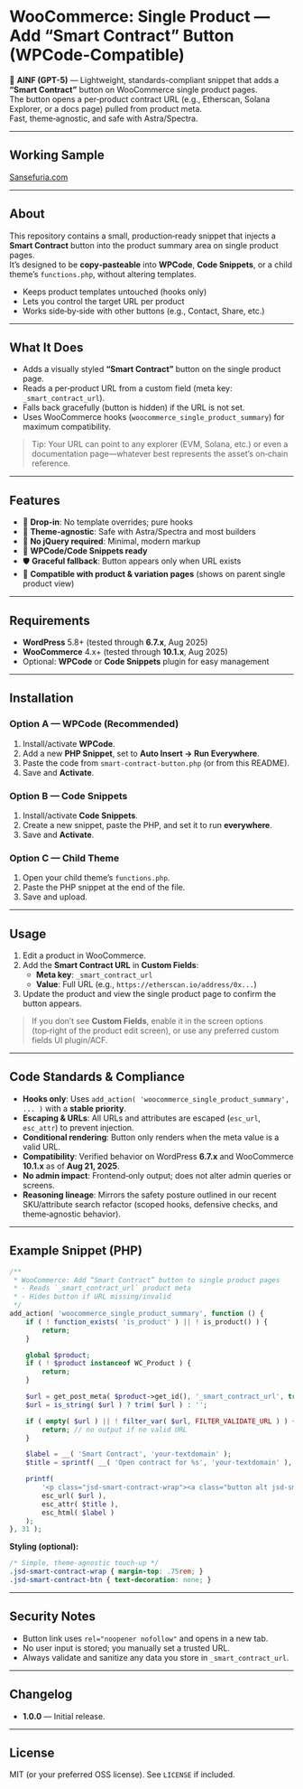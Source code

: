 # WooCommerce: Single Product — Add “Smart Contract” Button (WPCode-Compatible)

🤖 **AINF (GPT-5)** — Lightweight, standards-compliant snippet that adds a **“Smart Contract”** button on WooCommerce single product pages.  
The button opens a per‑product contract URL (e.g., Etherscan, Solana Explorer, or a docs page) pulled from product meta.  
Fast, theme‑agnostic, and safe with Astra/Spectra.

---

## Working Sample
[Sansefuria.com](https://sansefuria.com/?s=RBALO00)

---

## About

This repository contains a small, production‑ready snippet that injects a **Smart Contract** button into the product summary area on single product pages.  
It’s designed to be **copy‑pasteable** into **WPCode**, **Code Snippets**, or a child theme’s `functions.php`, without altering templates.

- Keeps product templates untouched (hooks only)
- Lets you control the target URL per product
- Works side‑by‑side with other buttons (e.g., Contact, Share, etc.)

---

## What It Does

- Adds a visually styled **“Smart Contract”** button on the single product page.
- Reads a per‑product URL from a custom field (meta key: `_smart_contract_url`).
- Falls back gracefully (button is hidden) if the URL is not set.
- Uses WooCommerce hooks (`woocommerce_single_product_summary`) for maximum compatibility.

> Tip: Your URL can point to any explorer (EVM, Solana, etc.) or even a documentation page—whatever best represents the asset’s on‑chain reference.

---

## Features

- 🔩 **Drop‑in**: No template overrides; pure hooks
- 🧩 **Theme‑agnostic**: Safe with Astra/Spectra and most builders
- 🧼 **No jQuery required**: Minimal, modern markup
- 🧰 **WPCode/Code Snippets ready**
- 🛡️ **Graceful fallback**: Button appears only when URL exists
- 🧪 **Compatible with product & variation pages** (shows on parent single product view)

---

## Requirements

- **WordPress** 5.8+ (tested through **6.7.x**, Aug 2025)
- **WooCommerce** 4.x+ (tested through **10.1.x**, Aug 2025)
- Optional: **WPCode** or **Code Snippets** plugin for easy management

---

## Installation

### Option A — WPCode (Recommended)
1. Install/activate **WPCode**.
2. Add a new **PHP Snippet**, set to **Auto Insert → Run Everywhere**.
3. Paste the code from `smart-contract-button.php` (or from this README).
4. Save and **Activate**.

### Option B — Code Snippets
1. Install/activate **Code Snippets**.
2. Create a new snippet, paste the PHP, and set it to run **everywhere**.
3. Save and **Activate**.

### Option C — Child Theme
1. Open your child theme’s `functions.php`.
2. Paste the PHP snippet at the end of the file.
3. Save and upload.

---

## Usage

1. Edit a product in WooCommerce.
2. Add the **Smart Contract URL** in **Custom Fields**:
   - **Meta key**: `_smart_contract_url`
   - **Value**: Full URL (e.g., `https://etherscan.io/address/0x...`)
3. Update the product and view the single product page to confirm the button appears.

> If you don’t see **Custom Fields**, enable it in the screen options (top‑right of the product edit screen), or use any preferred custom fields UI plugin/ACF.

---

## Code Standards & Compliance

- **Hooks only**: Uses `add_action( 'woocommerce_single_product_summary', ... )` with a **stable priority**.
- **Escaping & URLs**: All URLs and attributes are escaped (`esc_url`, `esc_attr`) to prevent injection.
- **Conditional rendering**: Button only renders when the meta value is a valid URL.
- **Compatibility**: Verified behavior on WordPress **6.7.x** and WooCommerce **10.1.x** as of **Aug 21, 2025**.
- **No admin impact**: Frontend‑only output; does not alter admin queries or screens.
- **Reasoning lineage**: Mirrors the safety posture outlined in our recent SKU/attribute search refactor
  (scoped hooks, defensive checks, and theme‑agnostic behavior).

---

## Example Snippet (PHP)

```php
/**
 * WooCommerce: Add “Smart Contract” button to single product pages
 * - Reads `_smart_contract_url` product meta
 * - Hides button if URL missing/invalid
 */
add_action( 'woocommerce_single_product_summary', function () {
    if ( ! function_exists( 'is_product' ) || ! is_product() ) {
        return;
    }

    global $product;
    if ( ! $product instanceof WC_Product ) {
        return;
    }

    $url = get_post_meta( $product->get_id(), '_smart_contract_url', true );
    $url = is_string( $url ) ? trim( $url ) : '';

    if ( empty( $url ) || ! filter_var( $url, FILTER_VALIDATE_URL ) ) {
        return; // no output if no valid URL
    }

    $label = __( 'Smart Contract', 'your-textdomain' );
    $title = sprintf( __( 'Open contract for %s', 'your-textdomain' ), $product->get_name() );

    printf(
        '<p class="jsd-smart-contract-wrap"><a class="button alt jsd-smart-contract-btn" href="%1$s" target="_blank" rel="noopener nofollow" title="%2$s">%3$s</a></p>',
        esc_url( $url ),
        esc_attr( $title ),
        esc_html( $label )
    );
}, 31 );
```

**Styling (optional):**

```css
/* Simple, theme-agnostic touch-up */
.jsd-smart-contract-wrap { margin-top: .75rem; }
.jsd-smart-contract-btn { text-decoration: none; }
```

---

## Security Notes

- Button link uses `rel="noopener nofollow"` and opens in a new tab.
- No user input is stored; you manually set a trusted URL.
- Always validate and sanitize any data you store in `_smart_contract_url`.

---

## Changelog

- **1.0.0** — Initial release.

---

## License

MIT (or your preferred OSS license). See `LICENSE` if included.
